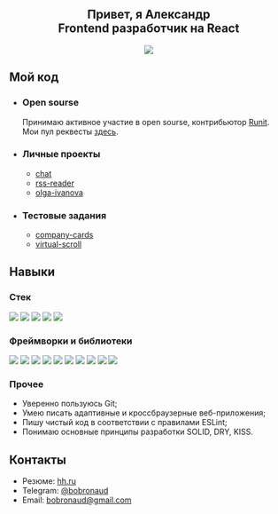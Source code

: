<h2 align="center">Привет, я Александр<br>Frontend разработчик на React</h2>
<p align="center">
  <img src="./Jim.gif">
</p>
<h2>Мой код</h2>
<ul>
  <li>
    <h3>Open sourse</h3>
    Принимаю активное участие в open sourse, контрибьютор <a href="https://github.com/bobronaud/runit">Runit</a>.
    <br>
    Мои пул реквесты <a href="https://github.com/pulls?q=is%3Apr+author%3Abobronaud+archived%3Afalse+is%3Aclosed">здесь</a>.
  </li>
  <li>
   <h3>Личные проекты</h3>
   <ul>
     <li><a href="https://github.com/bobronaud/chat">chat</a></li>
     <li><a href="https://github.com/bobronaud/rss-reader">rss-reader</a></li>
     <li><a href="https://github.com/bobronaud/olga-ivanova">olga-ivanova</a></li>
   </ul> 
  </li>
  <li>
    <h3>Тестовые задания</h3>
    <ul>
      <li><a href="https://github.com/bobronaud/company-cards-test-assignment">company-cards</a></li>
      <li><a href="https://github.com/bobronaud/virtual-scroll-test-assignment">virtual-scroll</a></li>
    </ul>
  </li>
</ul>
<h2>Навыки</h2>
<h3>Стек</h3>
<p>
  <img src="https://img.shields.io/badge/javascript-F7DF1E.svg?style=for-the-badge&logo=javascript&logoColor=black">
  <img src="https://img.shields.io/badge/typescript-3178C6.svg?style=for-the-badge&logo=typescript&logoColor=white">
  <img src="https://img.shields.io/badge/html5-E34F26.svg?style=for-the-badge&logo=html5&logoColor=white">
  <img src="https://img.shields.io/badge/css3-1572B6.svg?style=for-the-badge&logo=css3&logoColor=white">
  <img src="https://img.shields.io/badge/sass-CC6699.svg?style=for-the-badge&logo=sass&logoColor=white">
</p>
<h3>Фреймворки и библиотеки</h3>
<p>
  <img src="https://img.shields.io/badge/react-61DAFB.svg?style=for-the-badge&logo=react&logoColor=black">
  <img src="https://img.shields.io/badge/redux-764ABC.svg?style=for-the-badge&logo=redux&logoColor=white">
  <img src="https://img.shields.io/badge/webpack-8DD6F9.svg?style=for-the-badge&logo=webpack&logoColor=black">
  <img src="https://img.shields.io/badge/axios-5A29E4.svg?style=for-the-badge&logo=axios&logoColor=white">
  <img src="https://img.shields.io/badge/jest-C21325.svg?style=for-the-badge&logo=jest&logoColor=white">
  <img src="https://img.shields.io/badge/bootstrap-7952B3.svg?style=for-the-badge&logo=bootstrap&logoColor=white">
  <img src="https://img.shields.io/badge/material ui-007FFF.svg?style=for-the-badge&logo=mui&logoColor=white">
  <img src="https://img.shields.io/badge/i18next-26A69A.svg?style=for-the-badge&logo=i18next&logoColor=white">
  <img src="https://img.shields.io/badge/socket.io-010101.svg?style=for-the-badge&logo=socketdotio&logoColor=white">
  <img src="https://img.shields.io/badge/formik-blue.svg?style=for-the-badge">
</p>
<h3>Прочее</h3>
<ul>
  <li>Уверенно пользуюсь Git;</li>
  <li>Умею писать адаптивные и кроссбраузерные веб-приложения;</li>
  <li>Пишу чистый код в соответствии с правилами ESLint;</li>
  <li>Понимаю основные принципы разработки SOLID, DRY, KISS.</li>
</ul>
<h2>Контакты</h2>
<ul>
  <li>Резюме: <a href="https://spb.hh.ru/resume/13436575ff0c9e67660039ed1f5134366c3748">hh.ru</a></li>
  <li>Telegram: <a href="https://t.me/bobronaud">@bobronaud</a></li>
  <li>Email: <a href="mailto:bobronaud@gmail.com">bobronaud@gmail.com</a></li>
</ul>
